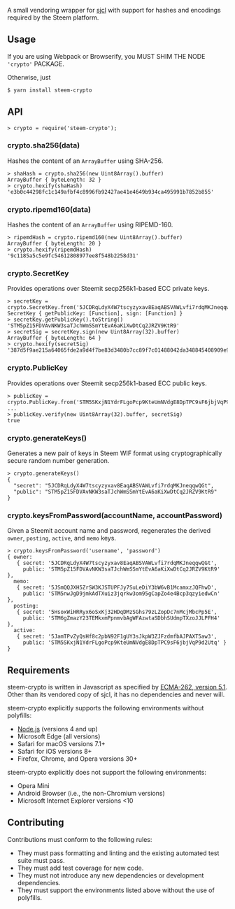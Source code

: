 
A small vendoring wrapper for [sjcl]() with support for hashes and encodings
required by the Steem platform.

## Usage

If you are using Webpack or Browserify, you MUST SHIM THE NODE `'crypto'` PACKAGE.

Otherwise, just
```sh
$ yarn install steem-crypto
```

## API

```
> crypto = require('steem-crypto');
```

### crypto.sha256(data)

Hashes the content of an `ArrayBuffer` using SHA-256.

```
> shaHash = crypto.sha256(new Uint8Array().buffer)
ArrayBuffer { byteLength: 32 }
> crypto.hexify(shaHash)
'e3b0c44298fc1c149afbf4c8996fb92427ae41e4649b934ca495991b7852b855'
```

### crypto.ripemd160(data) 

Hashes the content of an `ArrayBuffer` using RIPEMD-160.

```
> ripemdHash = crypto.ripemd160(new Uint8Array().buffer)
ArrayBuffer { byteLength: 20 }
> crypto.hexify(ripemdHash)
'9c1185a5c5e9fc54612808977ee8f548b2258d31'
```

### crypto.SecretKey

Provides operations over Steemit secp256k1-based ECC private keys.
```
> secretKey = crypto.SecretKey.from('5JCDRqLdyX4W7tscyzyxav8EaqABSVAWLvfi7rdqMKJneqqwQGt')
SecretKey { getPublicKey: [Function], sign: [Function] }
> secretKey.getPublicKey().toString()
'STM5pZ15FDVAvNKW3saTJchWmSSmYtEvA6aKiXwDtCq2JRZV9KtR9'
> secretSig = secretKey.sign(new Uint8Array(32).buffer)
ArrayBuffer { byteLength: 64 }
> crypto.hexify(secretSig)
'387d5f9ae215a64065fde2a9d4f7be83d3480b7cc89f7c01488042da348845408909e9d4f1d66466c53f0007c771a73bf2883d8d5ab4735b5b4316091361442c'
```

### crypto.PublicKey

Provides operations over Steemit secp256k1-based ECC public keys.
```
> publicKey = crypto.PublicKey.from('STM5SKxjN1YdrFLgoPcp9KteUmNVdgE8DpTPC9sF6jbjVqP9d2Utq')
... 
> publicKey.verify(new Uint8Array(32).buffer, secretSig)
true
```

### crypto.generateKeys()

Generates a new pair of keys in Steem WIF format using cryptographically secure
random number generation.
```
> crypto.generateKeys()
{
  "secret": "5JCDRqLdyX4W7tscyzyxav8EaqABSVAWLvfi7rdqMKJneqqwQGt",
  "public": "STM5pZ15FDVAvNKW3saTJchWmSSmYtEvA6aKiXwDtCq2JRZV9KtR9"
}
```

### crypto.keysFromPassword(accountName, accountPassword)

Given a Steemit account name and password, regenerates the derived `owner`, `posting`,
`active`, and `memo` keys.
```
> crypto.keysFromPassword('username', 'password')
{ owner:
   { secret: '5JCDRqLdyX4W7tscyzyxav8EaqABSVAWLvfi7rdqMKJneqqwQGt',
     public: 'STM5pZ15FDVAvNKW3saTJchWmSSmYtEvA6aKiXwDtCq2JRZV9KtR9' },
  memo:
   { secret: '5JSmQQJXH5ZrSW3KJSTUPFJy7SuLeDiY3bW6vB1McamxzJQFhwD',
     public: 'STM5nwJgD9jmkAdTXuiz3jqrkw3om95gCapZo4e4Bcp3qzyiedwCn' },
  posting:
   { secret: '5HsoxWiHRRyx6oSxKj32HDqDMzSGhs79zLZopDc7nMcjMbcPp5E',
     public: 'STM6gZmazY23TEMkxmPpnmvbAgWFAzwtaSDbhSUdmpTXzoJJLPFH4' },
  active:
   { secret: '5JamTPvZyQsHf8c2pbN92F1gUY3sJkpW3ZJFzdmfbAJPAXT5aw3',
     public: 'STM5SKxjN1YdrFLgoPcp9KteUmNVdgE8DpTPC9sF6jbjVqP9d2Utq' } }
```

## Requirements

steem-crypto is written in Javascript as specified by 
[ECMA-262, version 5.1](https://www.ecma-international.org/ecma-262/5.1/).
Other than its vendored copy of sjcl, it has no dependencies and never will.

steem-crypto explicitly supports the following environments without polyfills:
- [Node.js](https://nodejs.com) (versions 4 and up)
- Microsoft Edge (all versions)
- Safari for macOS versions 7.1+
- Safari for iOS versions 8+
- Firefox, Chrome, and Opera versions 30+

steem-crypto explicitly does not support the following environments:
- Opera Mini
- Android Browser (i.e., the non-Chromium versions)
- Microsoft Internet Explorer versions <10

## Contributing

Contributions must conform to the following rules:
- They must pass formatting and linting and the existing automated test suite must pass.
- They must add test coverage for new code.
- They must not introduce any new dependencies or development dependencies.
- They must support the environments listed above without the use of polyfills.
